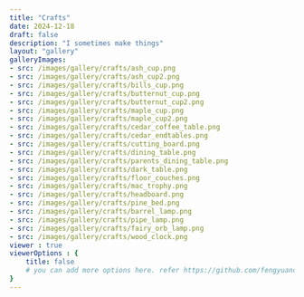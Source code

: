 ```yaml
---
title: "Crafts"
date: 2024-12-18
draft: false
description: "I sometimes make things"
layout: "gallery"
galleryImages:
- src: /images/gallery/crafts/ash_cup.png
- src: /images/gallery/crafts/ash_cup2.png
- src: /images/gallery/crafts/bills_cup.png
- src: /images/gallery/crafts/butternut_cup.png
- src: /images/gallery/crafts/butternut_cup2.png
- src: /images/gallery/crafts/maple_cup.png
- src: /images/gallery/crafts/maple_cup2.png
- src: /images/gallery/crafts/cedar_coffee_table.png
- src: /images/gallery/crafts/cedar_endtables.png
- src: /images/gallery/crafts/cutting_board.png
- src: /images/gallery/crafts/dining_table.png
- src: /images/gallery/crafts/parents_dining_table.png
- src: /images/gallery/crafts/dark_table.png
- src: /images/gallery/crafts/floor_couches.png
- src: /images/gallery/crafts/mac_trophy.png
- src: /images/gallery/crafts/headboard.png
- src: /images/gallery/crafts/pine_bed.png
- src: /images/gallery/crafts/barrel_lamp.png
- src: /images/gallery/crafts/pipe_lamp.png
- src: /images/gallery/crafts/fairy_orb_lamp.png
- src: /images/gallery/crafts/wood_clock.png
viewer : true
viewerOptions : {
    title: false
    # you can add more options here. refer https://github.com/fengyuanchen/viewerjs?tab=readme-ov-file#options
}
---
```

